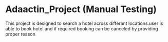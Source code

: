 # Adaactin_Project (Manual Testing)
This project is designed to search a hotel across differant locations.user is able to book hotel and if required booking can be canceled by providing proper reason
